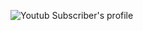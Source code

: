 
![Youtub Subscriber's profile](https://github.com/bhupendr06/Youtube-subscriber-proflie/assets/108465185/025e7ec7-5916-4b31-8bd1-aab9f43838bf)
